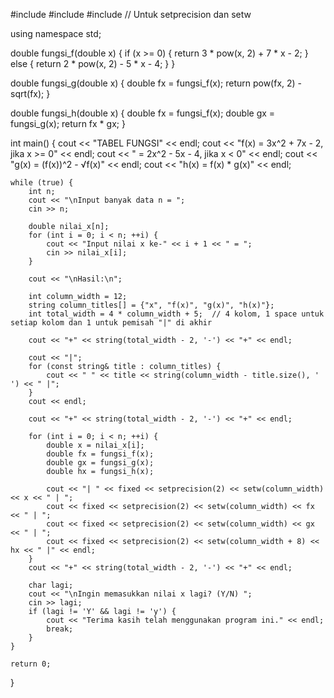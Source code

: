 #include <iostream>
#include <cmath>
#include <iomanip> // Untuk setprecision dan setw

using namespace std;

double fungsi_f(double x) {
    if (x >= 0) {
        return 3 * pow(x, 2) + 7 * x - 2;
    } else {
        return 2 * pow(x, 2) - 5 * x - 4;
    }
}

double fungsi_g(double x) {
    double fx = fungsi_f(x);
    return pow(fx, 2) - sqrt(fx);
}

double fungsi_h(double x) {
    double fx = fungsi_f(x);
    double gx = fungsi_g(x);
    return fx * gx;
}

int main() {
    cout << "TABEL FUNGSI" << endl;
    cout << "f(x) = 3x^2 + 7x - 2, jika x >= 0" << endl;
    cout << "     = 2x^2 - 5x - 4, jika x < 0" << endl;
    cout << "g(x) = (f(x))^2 - √f(x)" << endl;
    cout << "h(x) = f(x) * g(x)" << endl;

    while (true) {
        int n;
        cout << "\nInput banyak data n = ";
        cin >> n;

        double nilai_x[n];
        for (int i = 0; i < n; ++i) {
            cout << "Input nilai x ke-" << i + 1 << " = ";
            cin >> nilai_x[i];
        }

        cout << "\nHasil:\n";

        int column_width = 12;
        string column_titles[] = {"x", "f(x)", "g(x)", "h(x)"};
        int total_width = 4 * column_width + 5;  // 4 kolom, 1 space untuk setiap kolom dan 1 untuk pemisah "|" di akhir

        cout << "+" << string(total_width - 2, '-') << "+" << endl;

        cout << "|";
        for (const string& title : column_titles) {
            cout << " " << title << string(column_width - title.size(), ' ') << " |";
        }
        cout << endl;

        cout << "+" << string(total_width - 2, '-') << "+" << endl;

        for (int i = 0; i < n; ++i) {
            double x = nilai_x[i];
            double fx = fungsi_f(x);
            double gx = fungsi_g(x);
            double hx = fungsi_h(x);

            cout << "| " << fixed << setprecision(2) << setw(column_width) << x << " | ";
            cout << fixed << setprecision(2) << setw(column_width) << fx << " | ";
            cout << fixed << setprecision(2) << setw(column_width) << gx << " | ";
            cout << fixed << setprecision(2) << setw(column_width + 8) << hx << " |" << endl;
        }
        cout << "+" << string(total_width - 2, '-') << "+" << endl;

        char lagi;
        cout << "\nIngin memasukkan nilai x lagi? (Y/N) ";
        cin >> lagi;
        if (lagi != 'Y' && lagi != 'y') {
            cout << "Terima kasih telah menggunakan program ini." << endl;
            break;
        }
    }

    return 0;
}

